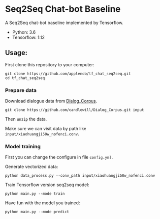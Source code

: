 # Seq2Seq Chat-bot Baseline

A Seq2Seq chat-bot baseline implemented by Tensorflow.

- Python: 3.6
- Tensorflow: 1.12

## Usage:

First clone this repository to your computer:

```
git clone https://github.com/applenob/tf_chat_seq2seq.git
cd tf_chat_seq2seq
```

### Prepare data

Download dialogue data from [Dialog_Corpus](https://github.com/candlewill/Dialog_Corpus).

```
git clone https://github.com/candlewill/Dialog_Corpus.git input
```

Then `unzip` the data.

Make sure we can visit data by path like `input/xiaohuangji50w_nofenci.conv`.

### Model training

First you can change the configure in file `config.yml`.

Generate vectorized data:

```
python data_process.py --conv_path input/xiaohuangji50w_nofenci.conv
``` 

Train Tensorflow version seq2seq model:

```
python main.py --mode train
```

Have fun with the model you trained:

```
python main.py --mode predict
```